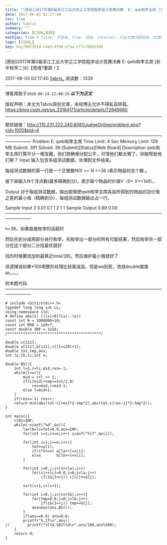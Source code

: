 ```yaml
---
title: "[原创]2017年第0届浙江工业大学之江学院程序设计竞赛决赛  E: qwb和李主席 [折半枚举二分]【思维?套路！】"
date: 2017-06-03 02:17:40
toc: true
author: tabris
summary: ""
categories: [CSDN,思维]
mathjax: true # false: 不渲染, true: 渲染, internal: 只在文章内部渲染，文章列表中不渲染
tags: [CSDN,]
key: key780f3514-c4a3-4f98-b7aa-cf7cfdb65f05
---
```


[原创]2017年第0届浙江工业大学之江学院程序设计竞赛决赛  E: qwb和李主席 [折半枚举二分]【思维?套路！】

2017-06-03 02:17:40  [Tabris_](https://me.csdn.net/qq_33184171) 阅读数：1339

---

博客爬取于`2020-06-14 22:40:19`
***以下为正文***

版权声明：本文为Tabris原创文章，未经博主允许不得私自转载。
https://blog.csdn.net/qq_33184171/article/details/72849660

<!-- more -->

---

题目链接：http://115.231.222.240:8081/JudgeOnline/problem.php?cid=1005&pid=4
——————————————————————————————————————————
Problem E: qwb和李主席
Time Limit: 4 Sec  Memory Limit: 128 MB
Submit: 391  Solved: 39
[Submit][Status][Web Board]
Description
qwb和李主席打算平分一堆宝藏，他们想确保分配公平，可惜他们都太懒了，你能帮助他们嘛？
Input
输入包含多组测试数据，处理到文件结束。

每组测试数据的第一行是一个正整数N(0 <= N <=36 )表示物品的总个数.。

接下来输入N个浮点数(最多精确到分)，表示每个物品的价值V（0< V<=1e9）。

Output
对于每组测试数据，输出能够使qwb和李主席各自所得到的物品的总价值之差的最小值（精确到分），每组测试数据输出占一行。

Sample Input
3 0.01 0.1 1
2 1 1
Sample Output
0.89
0.00
——————————————————————————————————————————

n=36，如果直接枚举的话超时

然后先到分成两部分进行枚举，先枚举出一部分的所有可能结果，然后枚举另一部分在这个部分二分找最优就好

找的时候要找加和最靠近total/2的，然后维护最小值就好了


讲道理说如果*100用整形处理比较美滋滋，但是wa到死，改成double直接ac。。。。



附本题代码
——————————————————————————————————————————
```
# include <bits/stdc++.h>
typedef long long int LL;
using namespace std;
# define abs(x) (((x)>0)?(x):-(x))
const int N = 1000000+10;
const int MOD = 1e9+7;
const double INF = 1e18;
/******************************************/
 
double x[111];
double a[111],b[111],c[(1<<20)+1];
double tot,tmp,ans;
int la,lb,lc;int n;
 
double BS(){
    int l=1,r=lc,mid,res=-1;
    while(l<=r){
        mid = r+l >> 1;
        if(c[mid]+tmp>=tot/2.0)
            res=mid,r=mid-1;
        else l=mid+1;
    }
    if(res==-1) res=r;
    return min(abs(tot-c[res]*2-tmp*2),abs(tot-c[res-1]*2-tmp*2));
}
 
int main(){
    c[0]=INF;
    while(~scanf("%d",&n)){
        la=lb=lc=tot=0.0,ans=INF;
        for(int i=1;i<=n;i++) scanf("%lf",&x[i]);
 
        for(int i=1;i<=n;i++){
            tot+=x[i];
            if(i*2<=n) a[la++]=x[i];
            else       b[lb++]=x[i];
        }
 
        for(int i=0,j;i<(1<<la);i++)
            for(c[++lc]=0.0,j=0;j<la;j++)
                if(i&(1<<j)) c[lc]+=a[j];
 
        sort(c+1,c+lc+1);
 
        for(int i=0,j;i<(1<<lb);i++){
            for(tmp=0.0,j=0;j<lb;j++)
                if(i&(1<<j)) tmp+=b[j];
            ans=min(ans,BS());
        }
        if(ans==0.0) ans=0.0;
        printf("%.2f\n",ans);
//        printf("%lld.%02lld\n",ans/100,ans%100);
    }
    return 0;
}
```
